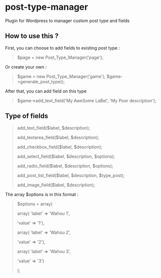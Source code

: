 post-type-manager
=================

Plugin for Wordpress to manager custom post type and fields 

How to use this ? 
-----------------

First, you can choose to add fields to existing post type :

> $page = new Post_Type_Manager('page');

Or create your own :

> $game = new Post_Type_Manager('game');
> $game->generate_post_type();

After that, you can add field on this type

> $game->add_text_field('My AweSome LaBel', 'My Poor description');

Type of fields
--------------

> add_text_field($label, $description);
>
> add_textarea_field($label, $description);
>
> add_checkbox_field($label, $description);
>
> add_select_field($label, $description, $options);
>
> add_radio_field($label, $description, $options);
>
> add_post_list_field($label, $description, $type_post);
>
> add_image_field($label, $description);

The array $options is in this format :

> $options = array(
>
>  array(  'label' => 'Wahou 1',
>
> 'value' => '1'),
>
>  array(  'label' => 'Wahou 2',
>
> 'value' => '2'),
>
>  array(  'label' => 'Wahou 3',
>
> 'value' => '3')
>
> );
